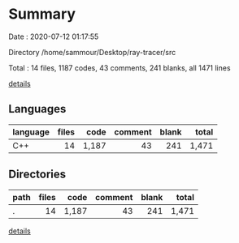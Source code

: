 # Summary

Date : 2020-07-12 01:17:55

Directory /home/sammour/Desktop/ray-tracer/src

Total : 14 files,  1187 codes, 43 comments, 241 blanks, all 1471 lines

[details](details.md)

## Languages
| language | files | code | comment | blank | total |
| :--- | ---: | ---: | ---: | ---: | ---: |
| C++ | 14 | 1,187 | 43 | 241 | 1,471 |

## Directories
| path | files | code | comment | blank | total |
| :--- | ---: | ---: | ---: | ---: | ---: |
| . | 14 | 1,187 | 43 | 241 | 1,471 |

[details](details.md)